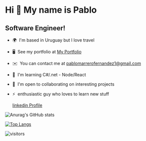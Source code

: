 Hi 👋 My name is Pablo
======================

Software Engineer!
------------------

*   🌍  I'm based in Uruguay but I love travel
*   🖥️  See my portfolio at [My Portfolio](http://portfolio-pablo-marrero.vercel.app/)
*   ✉️  You can contact me at [pablomarrerofernandez1@gmail.com](mailto:pablomarrerofernandez1@gmail.com)
*   🧠  I'm learning C#/.net - Node/React
*   🤝  I'm open to collaborating on interesting projects
*   ⚡  enthusiastic guy who loves to learn new stuff
     
     [linkedin Profile](https://www.linkedin.com/in/marrero-pablo/)





![Anurag's GitHub stats](https://github-readme-stats.vercel.app/api?username=marreropd&count_private=true)

 
 [![Top Langs](https://github-readme-stats.vercel.app/api/top-langs/?username=marreropd)](https://github.com/anuraghazra/github-readme-stats)

 ![visitors](https://visitor-badge.laobi.icu/badge?page_id=marreropd.README.md)
